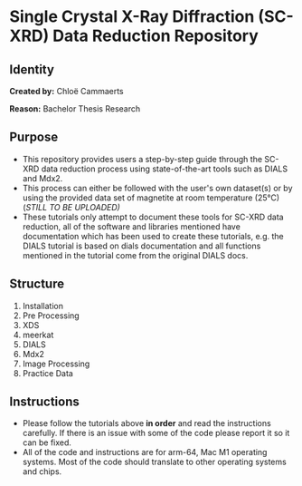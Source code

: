 # Single Crystal X-Ray Diffraction (SC-XRD) Data Reduction Repository
## Identity
**Created by:** Chloë Cammaerts

**Reason:** Bachelor Thesis Research 

## Purpose
- This repository provides users a step-by-step guide through the SC-XRD data reduction process using state-of-the-art tools such as DIALS and Mdx2. 
- This process can either be followed with the user's own dataset(s) or by using the provided data set of magnetite at room temperature (25°C) (_STILL TO BE UPLOADED)_
- These tutorials only attempt to document these tools for SC-XRD data reduction, all of the software and libraries mentioned have documentation which has been used to create these tutorials, e.g. the DIALS tutorial is based on dials documentation and all functions mentioned in the tutorial come from the original DIALS docs. 

## Structure
1. Installation
2. Pre Processing
3. XDS
4. meerkat
5. DIALS
6. Mdx2
7. Image Processing
8. Practice Data

## Instructions
- Please follow the tutorials above **in order** and read the instructions carefully. If there is an issue with some of the code please report it so it can be fixed. 
- All of the code and instructions are for arm-64, Mac M1 operating systems. Most of the code should translate to other operating systems and chips. 

